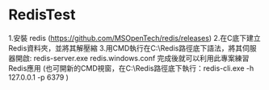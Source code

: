 # RedisTest
1.安裝 redis (https://github.com/MSOpenTech/redis/releases)
2.在C底下建立Redis資料夾，並將其解壓縮
3.用CMD執行在C:\Redis路徑底下語法，將其伺服器開啟:
redis-server.exe redis.windows.conf
完成後就可以利用此專案練習Redis應用
(也可開新的CMD視窗，在C:\Redis路徑底下執行：redis-cli.exe -h 127.0.0.1 -p 6379 )
